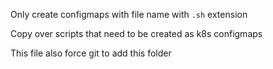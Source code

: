 Only create configmaps with file name with `.sh` extension

Copy over scripts that need to be created as k8s configmaps 

This file also force git to add this folder
